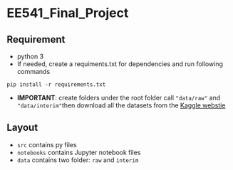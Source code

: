 # EE541_Final_Project

## Requirement
- python 3
- If needed, create a requiments.txt for dependencies and run following commands
```
pip install -r requirements.txt
```
- **IMPORTANT**: create folders under the root folder call `"data/raw"` and `"data/interim"`then download all the datasets from the [Kaggle webstie](https://www.kaggle.com/datasets/rounakbanik/the-movies-dataset?select=ratings_small.csv)

## Layout
- `src` contains py files
- `notebooks` contains Jupyter notebook files
- `data` contains two folder: `raw` and `interim`